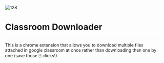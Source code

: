 ![128](https://github.com/DeeptejD/classroom-downloader/assets/88930014/7be4e74b-3019-4762-87e4-e3b3506fd0c5)
# Classroom Downloader
---
This is a chrome extension that allows you to download multiple files attached in google classroom at once rather than downloading then one by one (save those 🖱️ clicks!)
